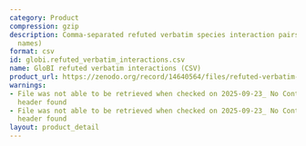 ```yaml
---
category: Product
compression: gzip
description: Comma-separated refuted verbatim species interaction pairs (original
  names)
format: csv
id: globi.refuted_verbatim_interactions.csv
name: GloBI refuted verbatim interactions (CSV)
product_url: https://zenodo.org/record/14640564/files/refuted-verbatim-interactions.csv.gz
warnings:
- File was not able to be retrieved when checked on 2025-09-23_ No Content-Length
  header found
- File was not able to be retrieved when checked on 2025-09-23_ No Content-Length
  header found
layout: product_detail
---
```

